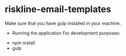 # riskline-email-templates

Make sure that you have gulp installed in your machine. 

- Running the application For development purposes: 

* npm install
* gulp
